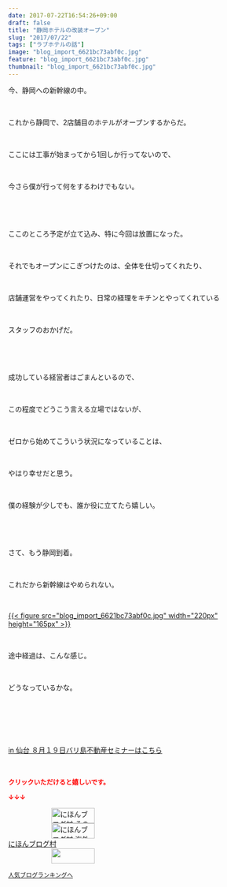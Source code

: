 ```yaml
---
date: 2017-07-22T16:54:26+09:00
draft: false
title: "静岡ホテルの改装オープン"
slug: "2017/07/22"
tags: ["ラブホテルの話"]
image: "blog_import_6621bc73abf0c.jpg"
feature: "blog_import_6621bc73abf0c.jpg"
thumbnail: "blog_import_6621bc73abf0c.jpg"
---
```

<p>今、静岡への新幹線の中。</p><p> </p><p>これから静岡で、2店舗目のホテルがオープンするからだ。</p><p> </p><p>ここには工事が始まってから1回しか行ってないので、</p><p> </p><p>今さら僕が行って何をするわけでもない。</p><p> </p><p> </p><p>ここのところ予定が立て込み、特に今回は放置になった。</p><p> </p><p>それでもオープンにこぎつけたのは、全体を仕切ってくれたり、</p><p> </p><p>店舗運営をやってくれたり、日常の経理をキチンとやってくれている</p><p> </p><p>スタッフのおかげだ。</p><p> </p><p> </p><p>成功している経営者はごまんといるので、</p><p> </p><p>この程度でどうこう言える立場ではないが、</p><p> </p><p>ゼロから始めてこういう状況になっていることは、</p><p> </p><p>やはり幸せだと思う。</p><p> </p><p>僕の経験が少しでも、誰か役に立てたら嬉しい。</p><p> </p><p> </p><p>さて、もう静岡到着。</p><p> </p><p>これだから新幹線はやめられない。</p><p> </p><p><a href="blog_import_6621bc73abf0c.jpg">{{< figure src="blog_import_6621bc73abf0c.jpg" width="220px" height="165px" >}}</a></p><p> </p><p>途中経過は、こんな感じ。</p><p> </p><p>どうなっているかな。</p><p> </p><p> </p><p> </p><p><a href="19_ek" target="_blank">in 仙台 ８月１９日バリ島不動産セミナーはこちら</a></p><p> </p><p><font color="#ff0000" size="2"><strong>クリックいただけると嬉しいです。</strong></font></p><p><font color="#ff0000" size="2"><strong>↓↓↓</strong></font></p><p><a href="ranking.html?p_cid=01260127" id="&amp;blogmura_banner" target="_blank"><img alt="にほんブログ村 その他生活ブログ 不動産投資へ" border="0" height="31" src="data:image/svg+xml;charset=utf-8,%3Csvg%20xmlns%3D%22http%3A%2F%2Fwww.w3.org%2F2000%2Fsvg%22%20title%3D%22Placeholder%20for%20Images%22%20role%3D%22presentation%22%20viewBox%3D%220%200%2088%2031%22%20%2F%3E" width="88" data-src="//life.blogmura.com/hudousantoushi/img/hudousantoushi88_31.gif" style="aspect-ratio: auto 88 / 31;"/><noscript><img alt="にほんブログ村 その他生活ブログ 不動産投資へ" border="0" height="31" src="//life.blogmura.com/hudousantoushi/img/hudousantoushi88_31.gif" width="88"></noscript></a><br/><a href="ranking.html?p_cid=01260127" target="_blank"><img alt="にほんブログ村 海外生活ブログ バリ島情報へ" border="0" height="31" src="data:image/svg+xml;charset=utf-8,%3Csvg%20xmlns%3D%22http%3A%2F%2Fwww.w3.org%2F2000%2Fsvg%22%20title%3D%22Placeholder%20for%20Images%22%20role%3D%22presentation%22%20viewBox%3D%220%200%2088%2031%22%20%2F%3E" width="88" data-src="https://img-proxy.blog-video.jp/images?url=http%3A%2F%2Foverseas.blogmura.com%2Fbali%2Fimg%2Fbali88_31.gif" style="aspect-ratio: auto 88 / 31;"/><noscript><img alt="にほんブログ村 海外生活ブログ バリ島情報へ" border="0" height="31" src="https://img-proxy.blog-video.jp/images?url=http%3A%2F%2Foverseas.blogmura.com%2Fbali%2Fimg%2Fbali88_31.gif" width="88"></noscript></a><br/><a href="ranking.html?p_cid=01260127" target="_blank">にほんブログ村</a><br/><a href="link.php?1804582" title="人気ブログランキングへ"><img border="0" height="31" src="data:image/svg+xml;charset=utf-8,%3Csvg%20xmlns%3D%22http%3A%2F%2Fwww.w3.org%2F2000%2Fsvg%22%20title%3D%22Placeholder%20for%20Images%22%20role%3D%22presentation%22%20viewBox%3D%220%200%2088%2031%22%20%2F%3E" width="88" data-src="https://blog.with2.net/img/banner/banner_22.gif" style="aspect-ratio: auto 88 / 31;"/><noscript><img border="0" height="31" src="https://blog.with2.net/img/banner/banner_22.gif" width="88"></noscript></a></p><p><a href="link.php?1804582" style="font-size: 12px;">人気ブログランキングへ</a></p>

